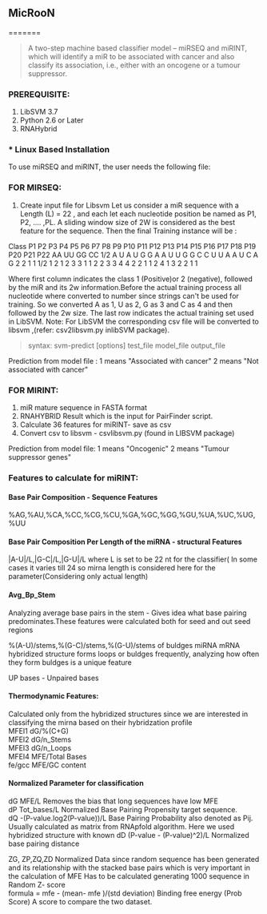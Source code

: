 ## MicRooN
=======

> A two-step machine based classifier model – miRSEQ and miRINT, which will identify a miR to be associated with cancer and also classify its association, i.e., either with an oncogene or a tumour suppressor.


### PREREQUISITE:
1. LibSVM 3.7
2. Python 2.6 or Later
3. RNAHybrid

### * Linux Based Installation
To use miRSEQ and miRINT, the user needs the following file:


### FOR MIRSEQ:
1. Create input file for Libsvm
Let us consider a miR sequence with a Length (L) = 22 , and each let each nucleotide position be named as P1, P2, .... ,PL.  A sliding window size of 2W is considered as the best feature for the sequence. Then the final Training instance will be :

Class   P1  P2  P3  P4  P5  P6  P7  P8  P9  P10 P11 P12 P13 P14 P15 P16 P17 P18 P19 P20 P21 P22 AA  UU  GG  CC
1/2     A   U   A   U   G   G   A   A   U   U   G   G   C   C   U   U   A   A   U   C   A   G   2   2   1   1
1/2     1   2   1   2   3   3   1   1   2   2   3   3   4   4   2   2   1   1   2   4   1   3   2   2   1   1

Where first column indicates the class 1 (Positive)or 2 (negative), followed by the miR and its 2w information.Before the actual training process all nucleotide where converted to number since strings can't be used for training. So we converted A as 1, U as 2, G as 3 and C as 4 and then followed by the 2w size. The last row indicates the actual training set used in LibSVM. Note: For LibSVM the corresponding csv file will be converted to libsvm ,(refer: csv2libsvm.py inlibSVM package). 

> syntax: svm-predict [options] test_file model_file output_file

Prediction from model file :    1 means "Associated with cancer"
                                2 means "Not associated with cancer"

### FOR MIRINT:

1. miR mature sequence in FASTA format
2. RNAHYBRID Result which is the input for PairFinder script.
3. Calculate 36 features for miRINT- save as csv
4. Convert csv to libsvm - csvlibsvm.py (found in LIBSVM package)

Prediction from model file:     1 means "Oncogenic"
                                2 means "Tumour suppressor genes"
                                
### Features to calculate for miRINT:
#### Base Pair Composition - Sequence Features													
%AG,%AU,%CA,%CC,%CG,%CU,%GA,%GC,%GG,%GU,%UA,%UC,%UG,%UU

#### Base Pair Composition Per Length of the miRNA - structural Features			
|A-U|/L,|G-C|/L,|G-U|/L	
where L is set to be 22 nt for  the classifier( In some cases it varies till 24 so mirna length is considered here for the parameter(Considering only actual length)		

#### Avg_Bp_Stem 
Analyzing average base pairs in the stem - Gives idea what base pairing predominates.These features were calculated both for seed and out seed regions	

%(A-U)/stems,%(G-C)/stems,%(G-U)/stems
of buldges miRNA mRNA hybridized structure forms loops or buldges frequently, analyzing how often they form buldges is a unique feature		

UP bases - Unpaired bases

#### Thermodynamic Features: 
Calculated only from the hybridized structures since we are interested in classifying the mirna based on their hybridzation profile			
MFEI1	dG/%(C+G)		
MFEI2	dG/n_Stems		
MFEI3	dG/n_Loops		
MFEI4	MFE/Total Bases		
fe/gcc	MFE/GC content		

#### Normalized Parameter for classification		
dG	MFE/L	Removes the bias that long sequences have low MFE	
dP	Tot_bases/L	Normalized Base Pairing Propensity  target sequence.	
dQ	-(P-value.log2(P-value))/L	Base Pairing Probability also denoted as Pij. Usually calculated as matrix from RNApfold algorithm. Here we used hybridized structure with known
dD	(P-value - (P-value)^2)/L	Normalized base pairing distance	

ZG, ZP,ZQ,ZD 
Normalized Data since random sequence has been generated and its relationship with the stacked base pairs which is very important in the calculation of MFE	Has to be calculated generating 1000 sequence in Random	
Z- score	
formula = mfe - (mean- mfe )/(std deviation)	Binding free energy (Prob Score)	A score to compare the two dataset.

